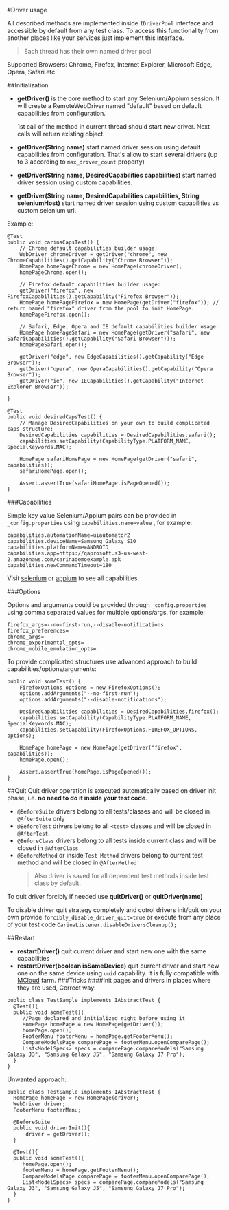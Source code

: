 #Driver usage

All described methods are implemented inside `IDriverPool` interface and accessible by default from any test class. 
To access this functionality from another places like your services just implement this interface.

> Each thread has their own named driver pool

Supported Browsers: Chrome, Firefox, Internet Explorer, Microsoft Edge, Opera, Safari etc

##Initialization

* **getDriver()** is the core method to start any Selenium/Appium session. It will create a RemoteWebDriver named "default" based on default capabilities from configuration.

    1st call of the method in current thread should start new driver. Next calls will return existing object.

* **getDriver(String name)** start named driver session using default capabilities from configuration. That's allow to start several drivers (up to 3 according to `max_driver_count` property)

* **getDriver(String name, DesiredCapabilities capabilities)** start named driver session using custom capabilities.

* **getDriver(String name, DesiredCapabilities capabilities, String seleniumHost)** start named driver session using custom capabilities vs custom selenium url.

Example:
```
@Test
public void carinaCapsTest() {
    // Chrome default capabilities builder usage:
    WebDriver chromeDriver = getDriver("chrome", new ChromeCapabilities().getCapability("Chrome Browser"));
    HomePage homePageChrome = new HomePage(chromeDriver);
    homePageChrome.open();

    // Firefox default capabilities builder usage:
    getDriver("firefox", new FirefoxCapabilities().getCapability("Firefox Browser"));
    HomePage homePageFirefox = new HomePage(getDriver("firefox")); // return named "firefox" driver from the pool to init HomePage.
    homePageFirefox.open();

    // Safari, Edge, Opera and IE default capabilities builder usage:
    HomePage homePageSafari = new HomePage(getDriver("safari", new SafariCapabilities().getCapability("Safari Browser")));
    homePageSafari.open();
    
    getDriver("edge", new EdgeCapabilities().getCapability("Edge Browser"));
    getDriver("opera", new OperaCapabilities().getCapability("Opera Browser"));
    getDriver("ie", new IECapabilities().getCapability("Internet Explorer Browser"));

}

@Test
public void desiredCapsTest() {
    // Manage DesiredCapabilities on your own to build complicated caps structure:
    DesiredCapabilities capabilities = DesiredCapabilities.safari();
    capabilities.setCapability(CapabilityType.PLATFORM_NAME, SpecialKeywords.MAC);

    HomePage safariHomePage = new HomePage(getDriver("safari", capabilities));
    safariHomePage.open();

    Assert.assertTrue(safariHomePage.isPageOpened());
}
```

###Capabilities 

Simple key value Selenium/Appium pairs can be provided in `_config.properties` using `capabilities.name=value` , for example:
```
capabilities.automationName=uiautomator2
capabilities.deviceName=Samsung_Galaxy_S10
capabilities.platformName=ANDROID
capabilities.app=https://qaprosoft.s3-us-west-2.amazonaws.com/carinademoexample.apk
capabilities.newCommandTimeout=180
```

Visit [selenium](https://github.com/SeleniumHQ/selenium/wiki/DesiredCapabilities) or [appium](https://appium.io/docs/en/writing-running-appium/caps/) to see all capabilities.

###Options 

Options and arguments could be provided through `_config.properties` using comma separated values for multiple options/args, for example:
```
firefox_args=--no-first-run,--disable-notifications
firefox_preferences=
chrome_args=
chrome_experimental_opts=
chrome_mobile_emulation_opts=
```

To provide complicated structures use advanced approach to build capabilities/options/arguments:
```
public void someTest() {
    FirefoxOptions options = new FirefoxOptions();
    options.addArguments("--no-first-run");
    options.addArguments("--disable-notifications");

    DesiredCapabilities capabilities = DesiredCapabilities.firefox();
    capabilities.setCapability(CapabilityType.PLATFORM_NAME, SpecialKeywords.MAC);
    capabilities.setCapability(FirefoxOptions.FIREFOX_OPTIONS, options);

    HomePage homePage = new HomePage(getDriver("firefox", capabilities));
    homePage.open();

    Assert.assertTrue(homePage.isPageOpened());
}
```

##Quit
Quit driver operation is executed automatically based on driver init phase, i.e. **no need to do it inside your test code**.

* `@BeforeSuite` drivers belong to all tests/classes and will be closed in `@AfterSuite` only
* `@BeforeTest` drivers belong to all `<test>` classes and will be closed in `@AfterTest`.
* `@BeforeClass` drivers belong to all tests inside current class and will be closed in `@AfterClass`
* `@BeforeMethod` or inside `Test Method` drivers belong to current test method and will be closed in `@AfterMethod`
  > Also driver is saved for all dependent test methods inside test class by default.

To quit driver forcibly if needed use **quitDriver()** or **quitDriver(name)**

To disable driver quit strategy completely and cotrol drivers init/quit on your own provide `forcibly_disable_driver_quit=true` or execute from any place of your test code `CarinaListener.disableDriversCleanup();`

##Restart
* **restartDriver()** quit current driver and start new one with the same capabilities
* **restartDriver(boolean isSameDevice)** quit current driver and start new one on the same device using `uuid` capability. It is fully compatible with [MCloud](https://github.com/zebrunner/mcloud) farm.
###Tricks
####Init pages and drivers in places where they are used, 
Correct way:
```
public class TestSample implements IAbstractTest {
  @Test(){
  public void someTest(){
     //Page declared and initialized right before using it
     HomePage homePage = new HomePage(getDriver());
     homePage.open();
     FooterMenu footerMenu = homePage.getFooterMenu();
     CompareModelsPage comparePage = footerMenu.openComparePage();
     List<ModelSpecs> specs = comparePage.compareModels("Samsung Galaxy J3", "Samsung Galaxy J5", "Samsung Galaxy J7 Pro");
  }
}
```
Unwanted approach:
```
public class TestSample implements IAbstractTest {
  HomePage homePage = new HomePage(driver);
  WebDriver driver;
  FooterMenu footerMenu;
  
  @BeforeSuite
  public void driverInit(){
      driver = getDriver();
  }
  
  @Test(){
  public void someTest(){
     homePage.open();
     footerMenu = homePage.getFooterMenu();
     CompareModelsPage comparePage = footerMenu.openComparePage();
     List<ModelSpecs> specs = comparePage.compareModels("Samsung Galaxy J3", "Samsung Galaxy J5", "Samsung Galaxy J7 Pro");
  }
}
```